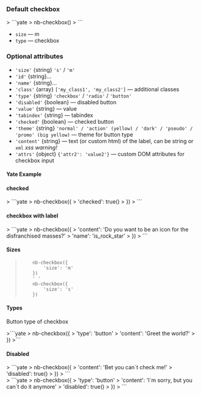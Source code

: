 ### Default checkbox

<div example="checkbox-default" />
> ```yate
>     nb-checkbox()
> ```

* `size` — m
* `type` — checkbox

### Optional attributes

* `'size'` {string} `'s'` / `'m'`
* `'id'` {string}...
* `'name'` {string}...
* `'class'` {array} `['my_class1', 'my_class2']` — additional classes
* `'type'` {string} `'checkbox'` / `'radio'` / `'button'`
* `'disabled'` {boolean} — disabled button
* `'value'` {string} — value
* `'tabindex'` {string} — tabindex
* `'checked'` {boolean} — checked button
* `'theme'` {string} `'normal' / 'action' (yellow) / 'dark' / 'pseudo' / 'promo' (big yellow)` — theme for button type
* `'content'` {string} — text (or custom html) of the label, can be string or `xml` _xss warning!_
* `'attrs'` {object} `{'attr2': 'value2'}` — custom DOM attributes for checkbox input


#### Yate Example

#### checked

<div example="checkbox-checked" />
> ```yate
>     nb-checkbox({
>         'checked': true()
>     })
> ```

#### checkbox with label

<div example="checkbox-label" />
> ```yate
>     nb-checkbox({
>         'content': 'Do you want to be an icon for the disfranchised masses?'
>         'name': 'is_rock_star'
>     })
> ```

#### Sizes

<div example="checkbox-sizes" />

> ```yate
>     nb-checkbox({
>         'size': 'm'
>     })
>     ' '
>     nb-checkbox({
>         'size': 's'
>     })
> ```

#### Types

Button type of checkbox

<div example="checkbox-button" />
>```yate
>    nb-checkbox({
>        'type': 'button'
>        'content': 'Greet the world?'
>    })
>```

#### Disabled

<div example="checkbox-disable-label" />
> ```yate
>     nb-checkbox({
>         'content': 'Bet you can`t check me!'
>         'disabled': true()
>     })
> ```

<div example="checkbox-disable-button" />
> ```yate
>     nb-checkbox({
>         'type': 'button'
>         'content': 'I`m sorry, but you can`t do it anymore'
>         'disabled': true()
>     })
> ```